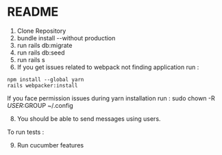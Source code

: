 # README

1. Clone Repository
2. bundle install --without production
4. run rails db:migrate
5. run rails db:seed
6. run rails s
7. If you get issues related to webpack not finding application
run :
```
npm install --global yarn
rails webpacker:install
```
If you face permission issues during yarn installation
run :
sudo chown -R $USER:$GROUP ~/.config

8. You should be able to send messages using users.


To run tests :

9. Run cucumber features

